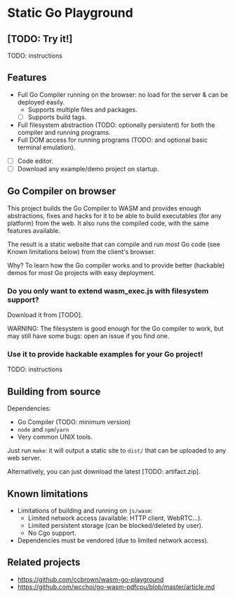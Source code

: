 # Static Go Playground

<!-- TODO: Tags -->

## [TODO: Try it!]

TODO: instructions

## Features

- Full Go Compiler running on the browser: no load for the server & can be deployed easily.
    - Supports multiple files and packages.
    - [ ] Supports build tags.
- Full filesystem abstraction (TODO: optionally persistent) for both the compiler and running programs.
- Full DOM access for running programs (TODO: and optional basic terminal emulation).
- [ ] Code editor.
- [ ] Download any example/demo project on startup.

## Go Compiler on browser

This project builds the Go Compiler to WASM and provides enough abstractions, fixes and hacks for it to be able to build
executables (for any platform) from the web. It also runs the compiled code, with the same features available.

The result is a static website that can compile and run *most* Go code (see Known limitations below) from the client's
browser.

Why? To learn how the Go compiler works and to provide better (hackable) demos for most Go projects with easy
deployment.

### Do you only want to extend wasm_exec.js with filesystem support?

Download it from [TODO].

WARNING: The filesystem is good enough for the Go compiler to work, but may still have some bugs: open an issue if you
find one.

### Use it to provide hackable examples for your Go project!

TODO: instructions

## Building from source

Dependencies:

- Go Compiler (TODO: minimum version)
- `node` and `npm`/`yarn`
- Very common UNIX tools.

Just run `make`: it will output a static site to `dist/` that can be uploaded to any web server.

Alternatively, you can just download the latest [TODO: artifact.zip].

## Known limitations

- Limitations of building and running on `js/wasm`:
    - Limited network access (available: HTTP client, WebRTC...).
    - Limited persistent storage (can be blocked/deleted by user).
    - No Cgo support.
- Dependencies must be vendored (due to limited network access).

## Related projects

- https://github.com/ccbrown/wasm-go-playground
- https://github.com/wcchoi/go-wasm-pdfcpu/blob/master/article.md
